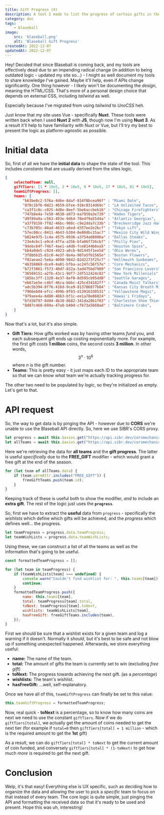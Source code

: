 ```yaml
---
title: Gift Progress (X)
description: A tool I made to list the progress of certain gifts in the gift shop. (Decommissioned)
category: doc
tags:
    - blaseball
image:
    src: 'blaseball.png'
    alt: 'Blaseball Gift Progress'
createdAt: 2022-12-07
updatedAt: 2022-12-07
---
```


Hey! Decided that since Blaseball is coming back, and my tools are effectively dead due to an impending radical change (in addition to being outdated logic - updated my site so...) - I might as well document my tools to share knowledge I've gained. Maybe it'll help, even if APIs change significantly. One thing however - I likely won't be documenting the *design*, meaning the HTML/CSS. That's more of a personal design choice that depends on external CSS, including *tailwind* as well. 

Especially because I've migrated from using *tailwind* to *UnoCSS* heh.

<Note>

Just know that my site uses Vue - specifically **Nuxt**. These tools were written back when I used **Nuxt 2** with **JS**, though now I'm using **Nuxt 3**. As a result it'll help to have familiarity with Nuxt or Vue, but I'll try my best to present the logic as platform-agnostic as possible.

</Note>

# Initial data

So, first of all we have the **initial data** to shape the state of the tool. This includes *constants* that are usually derived from the sites logic.

```json
{
    selectedTeam: null,
    giftTiers: [1 * 10e5, 3 * 10e5, 9 * 10e5, 27 * 10e5, 81 * 10e5],
    teamGiftProgress: [],
    teams: {
        "b63be8c2-576a-4d6e-8daf-814f8bcea96f" : "Miami Dale",
        "878c1bf6-0d21-4659-bfee-916c8314d69c" : "LA Unlimited Tacos",
        "ca3f1c8c-c025-4d8e-8eef-5be6accbeb16" : "Chicago Firefighters",
        "747b8e4a-7e50-4638-a973-ea7950a3e739" : "Hades Tigers",
        "d9f89a8a-c563-493e-9d64-78e4f9a55d4a" : "Atlantis Georgias",
        "a37f9158-7f82-46bc-908c-c9e2dda7c33b" : "Breckenridge Jazz Hands",
        "c73b705c-40ad-4633-a6ed-d357ee2e2bcf" : "Tokyo Lift",
        "57ec08cc-0411-4643-b304-0e80dbc15ac7" : "Mexico City Wild Wings",
        "b024e975-1c4a-4575-8936-a3754a08806a" : "Dallas Steaks",
        "23e4cbc1-e9cd-47fa-a35b-bfa06f726cb7" : "Philly Pies",
        "9debc64f-74b7-4ae1-a4d6-fce0144b6ea5" : "Houston Spies",
        "bb4a9de5-c924-4923-a0cb-9d1445f1ee5d" : "Ohio Worms",
        "3f8bbb15-61c0-4e3f-8e4a-907a5fb1565e" : "Boston Flowers",
        "f02aeae2-5e6a-4098-9842-02d2273f25c7" : "Hellmouth Sunbeams",
        "46358869-dce9-4a01-bfba-ac24fc56f57e" : "Core Mechanics",
        "b72f3061-f573-40d7-832a-5ad475bd7909" : "San Francisco Lovers",
        "36569151-a2fb-43c1-9df7-2df512424c82" : "New York Millenials",
        "105bc3ff-1320-4e37-8ef0-8d595cb95dd0" : "Seattle Garages",
        "eb67ae5e-c4bf-46ca-bbbc-425cd34182ff" : "Canada Moist Talkers",
        "adc5b394-8f76-416d-9ce9-813706877b84" : "Kansas City Breath Mints",
        "7966eb04-efcc-499b-8f03-d13916330531" : "Yellowstone Magic",
        "979aee4a-6d80-4863-bf1c-ee1a78e06024" : "Hawai'i Fridays",
        "bfd38797-8404-4b38-8b82-341da28b1f83" : "Charleston Shoe Thieves",
        "8d87c468-699a-47a8-b40d-cfb73a5660ad" : "Baltimore Crabs",
    }
}
```

Now that's a lot, but it's also simple. 

- **Gift Tiers:** How gifts worked was by having other teams *fund* you, and each subsequent gift ends up costing exponentially more. For example, the first gift costs **1 million** coins, the second costs **3 million**. In other words, $$3^n \cdot 10^6$$ where $n$ is the gift number.
- **Teams:** This is pretty easy - it just maps each ID to the appropriate team so that we can know *what* team we're actually tracking progress for.

The other two need to be populated by *logic*, so they're initialized as empty. Let's get to that.

# API request

So, the way to get data is by pinging the API - however due to **CORS** we're unable to use the Blaseball API directly. So, here we use SIBR's CORS proxy.

```js
let progress = await this.$axios.get("https://api.sibr.dev/corsmechanics/www.blaseball.com/database/giftProgress");
let allTeams = await this.$axios.get("https://api.sibr.dev/corsmechanics/www.blaseball.com/database/allTeams");
```

Here we're retrieving the data for **all teams** and the **gift progress**. The latter is useful *specifically* due to the **FREE_GIFT** modifier - which would grant a free gift at the end of the season.

```js
for (let team of allTeams.data) {
    if (team.permAttr.includes("FREE_GIFT")) {
        freeGiftTeams.push(team.id);
    }
}
```

Keeping track of these is useful both to show the modifier, *and* to include an **extra gift**. The rest of the logic just uses the **`progress`**.

So, first we have to extract the **useful** data from `progress` - specifically the *wishlists* which define which gifts will be achieved, and the *progress* which defines well... the progress.

```js
let teamProgress = progress.data.teamProgress;
let teamWishLists = progress.data.teamWishLists;
```

Using these, we can construct a list of all the teams as well as the information that's going to be useful.

```js
const formattedTeamProgress = [];

for (let team in teamProgress) {
    if (teamWishLists[team] === undefined) {
        console.warn("Couldn't find wishlist for: ", this.teams[team]);
        continue;
    }
    formattedTeamProgress.push({
        name: this.teams[team],
        total: teamProgress[team].total,
        toNext: teamProgress[team].toNext,
        wishlists: teamWishLists[team],
        hasFreeGift: freeGiftTeams.includes(team),
    });
}
```

First we should be sure that a wishlist exists for a given team and log a warning if it doesn't. Normally it *should*, but it's best to be safe and not blow up if something unexpected happened. Afterwards, we store everything useful:

- **name:** The name of the team.
- **total:** The amount of gifts the team is currently set to win (excluding *free gift*)
- **toNext:** The progress towards achieving the next gift. (as a *percentage*)
- **wishlists:** The team's wishlist.
- **hasFreeGift:** ...well, self-explanatory.

Once we have all of this, `teamGiftProgress` can finally be set to this value:

```js
this.teamGiftProgress = formattedTeamProgress;
```

Now, real quick - **toNext** is a percentage, so to know how many coins are next we need to use the constant `giftTiers`. Now if we do `giftTiers[total]`, we actually get the amount of coins needed to get the next tier (for example if `total=0` then `giftTiers[total] = 1 million` - which is the required amount to get the **1st** gift)

As a result, we can do `giftTiers[total] * toNext` to get the current amount of coin funded, and conversely `giftTiers[total] * (1-toNext)` to get how much *more* is required to get the next gift.

# Conclusion

Welp, it's that easy! Everything else is UX specific, such as deciding how to organize the data and allowing the user to pick a *specific* team to focus on that instead of every team. The core logic is quite simple, just pinging the API and formatting the received data so that it's ready to be used and present. Hope this was uh, interesting!
